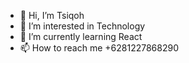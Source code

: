 - 👋 Hi, I’m Tsiqoh
- 👀 I’m interested in Technology
- 🌱 I’m currently learning React
- 📫 How to reach me +6281227868290

<!---
indogegewepe/indogegewepe is a ✨ special ✨ repository because its `README.md` (this file) appears on your GitHub profile.
You can click the Preview link to take a look at your changes.
--->
